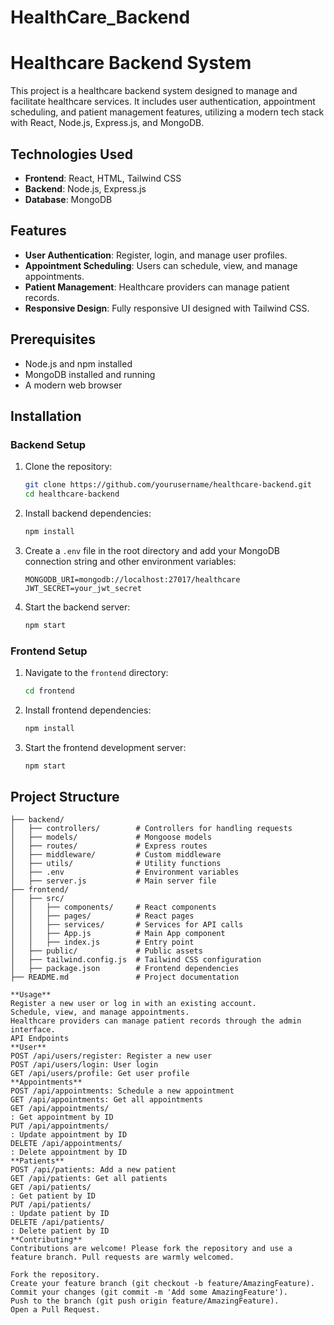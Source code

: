 # HealthCare_Backend
# Healthcare Backend System

This project is a healthcare backend system designed to manage and facilitate healthcare services. It includes user authentication, appointment scheduling, and patient management features, utilizing a modern tech stack with React, Node.js, Express.js, and MongoDB.

## Technologies Used

- **Frontend**: React, HTML, Tailwind CSS
- **Backend**: Node.js, Express.js
- **Database**: MongoDB

## Features

- **User Authentication**: Register, login, and manage user profiles.
- **Appointment Scheduling**: Users can schedule, view, and manage appointments.
- **Patient Management**: Healthcare providers can manage patient records.
- **Responsive Design**: Fully responsive UI designed with Tailwind CSS.

## Prerequisites

- Node.js and npm installed
- MongoDB installed and running
- A modern web browser

## Installation

### Backend Setup

1. Clone the repository:

    ```bash
    git clone https://github.com/yourusername/healthcare-backend.git
    cd healthcare-backend
    ```

2. Install backend dependencies:

    ```bash
    npm install
    ```

3. Create a `.env` file in the root directory and add your MongoDB connection string and other environment variables:

    ```env
    MONGODB_URI=mongodb://localhost:27017/healthcare
    JWT_SECRET=your_jwt_secret
    ```

4. Start the backend server:

    ```bash
    npm start
    ```

### Frontend Setup

1. Navigate to the `frontend` directory:

    ```bash
    cd frontend
    ```

2. Install frontend dependencies:

    ```bash
    npm install
    ```

3. Start the frontend development server:

    ```bash
    npm start
    ```

## Project Structure

```plaintext
├── backend/
│   ├── controllers/        # Controllers for handling requests
│   ├── models/             # Mongoose models
│   ├── routes/             # Express routes
│   ├── middleware/         # Custom middleware
│   ├── utils/              # Utility functions
│   ├── .env                # Environment variables
│   ├── server.js           # Main server file
├── frontend/
│   ├── src/
│   │   ├── components/     # React components
│   │   ├── pages/          # React pages
│   │   ├── services/       # Services for API calls
│   │   ├── App.js          # Main App component
│   │   ├── index.js        # Entry point
│   ├── public/             # Public assets
│   ├── tailwind.config.js  # Tailwind CSS configuration
│   ├── package.json        # Frontend dependencies
├── README.md               # Project documentation

**Usage**
Register a new user or log in with an existing account.
Schedule, view, and manage appointments.
Healthcare providers can manage patient records through the admin interface.
API Endpoints
**User**
POST /api/users/register: Register a new user
POST /api/users/login: User login
GET /api/users/profile: Get user profile
**Appointments**
POST /api/appointments: Schedule a new appointment
GET /api/appointments: Get all appointments
GET /api/appointments/
: Get appointment by ID
PUT /api/appointments/
: Update appointment by ID
DELETE /api/appointments/
: Delete appointment by ID
**Patients**
POST /api/patients: Add a new patient
GET /api/patients: Get all patients
GET /api/patients/
: Get patient by ID
PUT /api/patients/
: Update patient by ID
DELETE /api/patients/
: Delete patient by ID
**Contributing**
Contributions are welcome! Please fork the repository and use a feature branch. Pull requests are warmly welcomed.

Fork the repository.
Create your feature branch (git checkout -b feature/AmazingFeature).
Commit your changes (git commit -m 'Add some AmazingFeature').
Push to the branch (git push origin feature/AmazingFeature).
Open a Pull Request.
